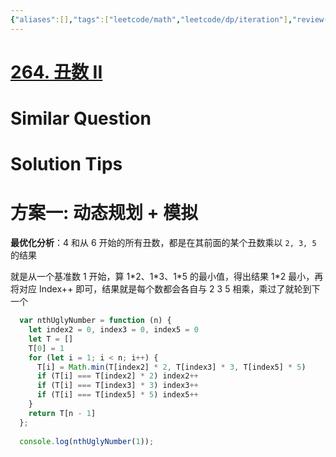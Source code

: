 ```yaml
---
{"aliases":[],"tags":["leetcode/math","leetcode/dp/iteration"],"review-dates":[],"dg-publish":true,"difficulty":"medium","date-created":"2023-07-25-Tue, 9:35:56 am","date-modified":"2023-07-25-Tue, 9:37:38 am","permalink":"/programming/basic/leetcode/264. 丑数 II/","dgPassFrontmatter":true}
---
```



# [264. 丑数 II](https://leetcode.cn/problems/ugly-number-ii/)

# Similar Question

# Solution Tips

# 方案一: 动态规划 + 模拟

**最优化分析**：4 和从 6 开始的所有丑数，都是在其前面的某个丑数乘以 `2, 3, 5` 的结果

就是从一个基准数 1 开始，算 1\*2、1\*3、1\*5 的最小值，得出结果 1\*2 最小，再将对应 Index++ 即可，结果就是每个数都会各自与 2 3 5 相乘，乘过了就轮到下一个

```js
  var nthUglyNumber = function (n) {
    let index2 = 0, index3 = 0, index5 = 0
    let T = []
    T[0] = 1
    for (let i = 1; i < n; i++) {
      T[i] = Math.min(T[index2] * 2, T[index3] * 3, T[index5] * 5)
      if (T[i] === T[index2] * 2) index2++
      if (T[i] === T[index3] * 3) index3++
      if (T[i] === T[index5] * 5) index5++
    }
    return T[n - 1]
  };
  
  console.log(nthUglyNumber(1));
  ```
